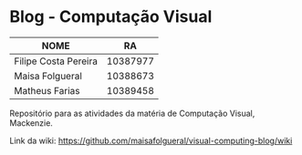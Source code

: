 # Blog - Computação Visual

|NOME                           |RA                 |
|-------------------------------|--------------------|
|Filipe Costa Pereira           |10387977           |
|Maisa Folgueral                |10388673           |
|Matheus Farias                 |10389458            |

Repositório para as atividades da matéria de Computação Visual, Mackenzie.

Link da wiki: https://github.com/maisafolgueral/visual-computing-blog/wiki
